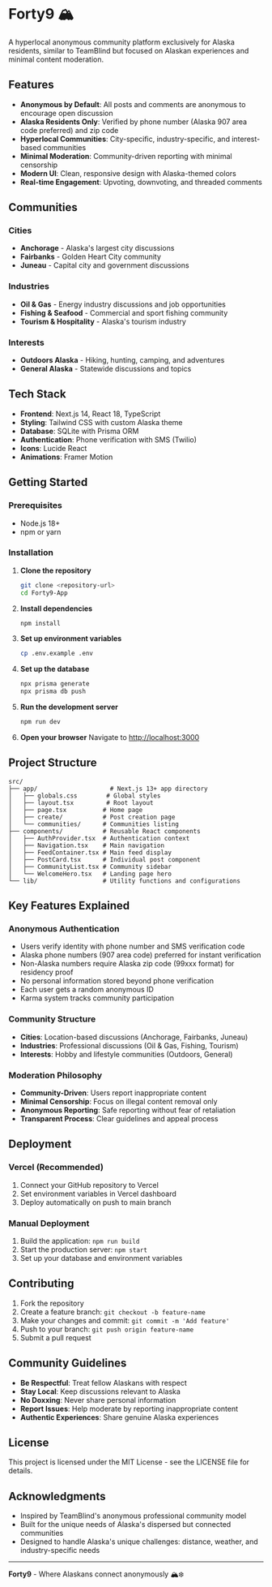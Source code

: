 # Forty9 🏔️

A hyperlocal anonymous community platform exclusively for Alaska residents, similar to TeamBlind but focused on Alaskan experiences and minimal content moderation.

## Features

- **Anonymous by Default**: All posts and comments are anonymous to encourage open discussion
- **Alaska Residents Only**: Verified by phone number (Alaska 907 area code preferred) and zip code
- **Hyperlocal Communities**: City-specific, industry-specific, and interest-based communities
- **Minimal Moderation**: Community-driven reporting with minimal censorship
- **Modern UI**: Clean, responsive design with Alaska-themed colors
- **Real-time Engagement**: Upvoting, downvoting, and threaded comments

## Communities

### Cities
- **Anchorage** - Alaska's largest city discussions
- **Fairbanks** - Golden Heart City community  
- **Juneau** - Capital city and government discussions

### Industries
- **Oil & Gas** - Energy industry discussions and job opportunities
- **Fishing & Seafood** - Commercial and sport fishing community
- **Tourism & Hospitality** - Alaska's tourism industry

### Interests
- **Outdoors Alaska** - Hiking, hunting, camping, and adventures
- **General Alaska** - Statewide discussions and topics

## Tech Stack

- **Frontend**: Next.js 14, React 18, TypeScript
- **Styling**: Tailwind CSS with custom Alaska theme
- **Database**: SQLite with Prisma ORM
- **Authentication**: Phone verification with SMS (Twilio)
- **Icons**: Lucide React
- **Animations**: Framer Motion

## Getting Started

### Prerequisites

- Node.js 18+ 
- npm or yarn

### Installation

1. **Clone the repository**
   ```bash
   git clone <repository-url>
   cd Forty9-App
   ```

2. **Install dependencies**
   ```bash
   npm install
   ```

3. **Set up environment variables**
   ```bash
   cp .env.example .env
   ```

4. **Set up the database**
   ```bash
   npx prisma generate
   npx prisma db push
   ```

5. **Run the development server**
   ```bash
   npm run dev
   ```

6. **Open your browser**
   Navigate to [http://localhost:3000](http://localhost:3000)

## Project Structure

```
src/
├── app/                    # Next.js 13+ app directory
│   ├── globals.css        # Global styles
│   ├── layout.tsx         # Root layout
│   ├── page.tsx          # Home page
│   ├── create/           # Post creation page
│   └── communities/      # Communities listing
├── components/           # Reusable React components
│   ├── AuthProvider.tsx  # Authentication context
│   ├── Navigation.tsx    # Main navigation
│   ├── FeedContainer.tsx # Main feed display
│   ├── PostCard.tsx      # Individual post component
│   ├── CommunityList.tsx # Community sidebar
│   └── WelcomeHero.tsx   # Landing page hero
└── lib/                  # Utility functions and configurations
```

## Key Features Explained

### Anonymous Authentication
- Users verify identity with phone number and SMS verification code
- Alaska phone numbers (907 area code) preferred for instant verification
- Non-Alaska numbers require Alaska zip code (99xxx format) for residency proof
- No personal information stored beyond phone verification
- Each user gets a random anonymous ID
- Karma system tracks community participation

### Community Structure
- **Cities**: Location-based discussions (Anchorage, Fairbanks, Juneau)
- **Industries**: Professional discussions (Oil & Gas, Fishing, Tourism)
- **Interests**: Hobby and lifestyle communities (Outdoors, General)

### Moderation Philosophy
- **Community-Driven**: Users report inappropriate content
- **Minimal Censorship**: Focus on illegal content removal only
- **Anonymous Reporting**: Safe reporting without fear of retaliation
- **Transparent Process**: Clear guidelines and appeal process

## Deployment

### Vercel (Recommended)
1. Connect your GitHub repository to Vercel
2. Set environment variables in Vercel dashboard
3. Deploy automatically on push to main branch

### Manual Deployment
1. Build the application: `npm run build`
2. Start the production server: `npm start`
3. Set up your database and environment variables

## Contributing

1. Fork the repository
2. Create a feature branch: `git checkout -b feature-name`
3. Make your changes and commit: `git commit -m 'Add feature'`
4. Push to your branch: `git push origin feature-name`
5. Submit a pull request

## Community Guidelines

- **Be Respectful**: Treat fellow Alaskans with respect
- **Stay Local**: Keep discussions relevant to Alaska
- **No Doxxing**: Never share personal information
- **Report Issues**: Help moderate by reporting inappropriate content
- **Authentic Experiences**: Share genuine Alaska experiences

## License

This project is licensed under the MIT License - see the LICENSE file for details.

## Acknowledgments

- Inspired by TeamBlind's anonymous professional community model
- Built for the unique needs of Alaska's dispersed but connected communities
- Designed to handle Alaska's unique challenges: distance, weather, and industry-specific needs

---

**Forty9** - Where Alaskans connect anonymously 🏔️❄️